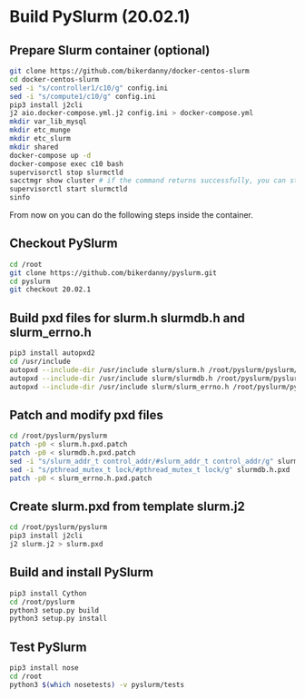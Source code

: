 # Build PySlurm (20.02.1)

## Prepare Slurm container (optional)

```bash
git clone https://github.com/bikerdanny/docker-centos-slurm
cd docker-centos-slurm
sed -i "s/controller1/c10/g" config.ini
sed -i "s/compute1/c10/g" config.ini
pip3 install j2cli
j2 aio.docker-compose.yml.j2 config.ini > docker-compose.yml
mkdir var_lib_mysql
mkdir etc_munge
mkdir etc_slurm
mkdir shared
docker-compose up -d
docker-compose exec c10 bash
supervisorctl stop slurmctld
sacctmgr show cluster # if the command returns successfully, you can start slurmctld again
supervisorctl start slurmctld
sinfo
```
From now on you can do the following steps inside the container.

## Checkout PySlurm

```bash
cd /root
git clone https://github.com/bikerdanny/pyslurm.git
cd pyslurm
git checkout 20.02.1
```

## Build pxd files for slurm.h slurmdb.h and slurm_errno.h

```bash
pip3 install autopxd2
cd /usr/include
autopxd --include-dir /usr/include slurm/slurm.h /root/pyslurm/pyslurm/slurm.h.pxd
autopxd --include-dir /usr/include slurm/slurmdb.h /root/pyslurm/pyslurm/slurmdb.h.pxd
autopxd --include-dir /usr/include slurm/slurm_errno.h /root/pyslurm/pyslurm/slurm_errno.h.pxd
```

## Patch and modify pxd files

```bash
cd /root/pyslurm/pyslurm
patch -p0 < slurm.h.pxd.patch
patch -p0 < slurmdb.h.pxd.patch
sed -i "s/slurm_addr_t control_addr/#slurm_addr_t control_addr/g" slurmdb.h.pxd
sed -i "s/pthread_mutex_t lock/#pthread_mutex_t lock/g" slurmdb.h.pxd
patch -p0 < slurm_errno.h.pxd.patch
```

## Create slurm.pxd from template slurm.j2

```bash
cd /root/pyslurm/pyslurm
pip3 install j2cli
j2 slurm.j2 > slurm.pxd
```

## Build and install PySlurm

```bash
pip3 install Cython
cd /root/pyslurm
python3 setup.py build
python3 setup.py install
```

## Test PySlurm

```bash
pip3 install nose
cd /root
python3 $(which nosetests) -v pyslurm/tests
```
